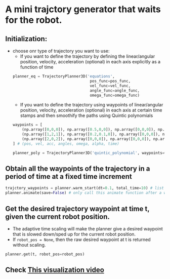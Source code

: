 # A mini trajctory generator that waits for the robot.

## Initialization:
- choose onr type of trajectory you want to use:
  - If you want to define the trajectory by defining the linear/angular position, velocity, acceleration (optional) in each axis explicitly as a function of time
  ```python
  planner_eq = TrajectoryPlanner3D('equations',
                                    pos_func=pos_func,
                                    vel_func=vel_func,
                                    angle_func=angle_func,
                                    omega_func=omega_func)
  ```
  - If you want to define the trajectory using waypoints of linear/angular position, velocity, acceleration (optional) in each axis at certain time stamps and then smoothify the paths using Quintic polynomials
  ```python
  waypoints = [
      (np.array([0,0,0]), np.array([0.5,0,0]), np.array([0,0,0]), np.array([0,0,0]), np.array([0,0,np.pi/2]), np.array([0,0,0]), 0),
      (np.array([1,2,1]), np.array([0.2,0.1,0]), np.array([0,0,0]), np.array([0,0,np.pi/2]), np.array([0,0,np.pi]), np.array([0,0,0]), 2),
      (np.array([2,0,2]), np.array([0,0,0]), np.array([0,0,0]), np.array([0,0,np.pi]), np.array([0,0,0]), np.array([0,0,0]), 4)
  ] # (pos, vel, acc, angles, omega, alpha, time)

  planner_poly = TrajectoryPlanner3D('quintic_polynomial', waypoints=waypoints, time_scaling_gain=0.8)
  ```

## Obtain all the waypoints of the trajectory in a period of time at a fixed time increment
  ```python
  trajctory_waypoints = planner.warm_start(dt=0.1, total_time=10) # list of [x, v, a, theta, omega, alpha]
  planner.animate(save=False) # only call this animate function after a warm_start
  ```

## Get the desired trajectory waypoint at time t, given the current robot position.
  - The adaptive time scaling will make the planner give a desired waypoint that is slowed down/sped up for the current robot position.
  - If `robot_pos = None`, then the raw desired waypoint at t is returned without scaling.
  ```python
  planner.get(t, robot_pos=robot_pos)
  ```

## Check [This visualization video](https://github.com/Jarvis-X/wait-trajectory/blob/main/waitrajectory_demo.mp4)
